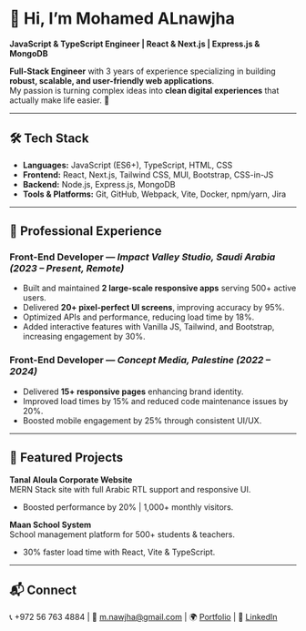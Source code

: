 # 👋 Hi, I’m Mohamed ALnawjha  

**JavaScript & TypeScript Engineer | React & Next.js | Express.js & MongoDB**  

**Full-Stack Engineer** with 3 years of experience specializing in building **robust, scalable, and user-friendly web applications**.  
My passion is turning complex ideas into **clean digital experiences** that actually make life easier. 🚀  

---

## 🛠️ Tech Stack  

- **Languages:** JavaScript (ES6+), TypeScript, HTML, CSS  
- **Frontend:** React, Next.js, Tailwind CSS, MUI, Bootstrap, CSS-in-JS  
- **Backend:** Node.js, Express.js, MongoDB  
- **Tools & Platforms:** Git, GitHub, Webpack, Vite, Docker, npm/yarn, Jira  

---

## 💼 Professional Experience  

### Front-End Developer — *Impact Valley Studio, Saudi Arabia (2023 – Present, Remote)*  
- Built and maintained **2 large-scale responsive apps** serving 500+ active users.  
- Delivered **20+ pixel-perfect UI screens**, improving accuracy by 95%.  
- Optimized APIs and performance, reducing load time by 18%.  
- Added interactive features with Vanilla JS, Tailwind, and Bootstrap, increasing engagement by 30%.  

### Front-End Developer — *Concept Media, Palestine (2022 – 2024)*  
- Delivered **15+ responsive pages** enhancing brand identity.  
- Improved load times by 15% and reduced code maintenance issues by 20%.  
- Boosted mobile engagement by 25% through consistent UI/UX.  

---

## 🚀 Featured Projects  

**Tanal Aloula Corporate Website**  
MERN Stack site with full Arabic RTL support and responsive UI.  
- Boosted performance by 20% | 1,000+ monthly visitors.  

**Maan School System**  
School management platform for 500+ students & teachers.  
- 30% faster load time with React, Vite & TypeScript.  

---

## 📬 Connect  
📞 +972 56 763 4884 | 📧 [m.nawjha@gmail.com](mailto:m.nawjha@gmail.com)  |  🌍 [Portfolio](http://www.nawjha.tech) | 💼 [LinkedIn](https://linkedin.com/in/m-nwajha)

